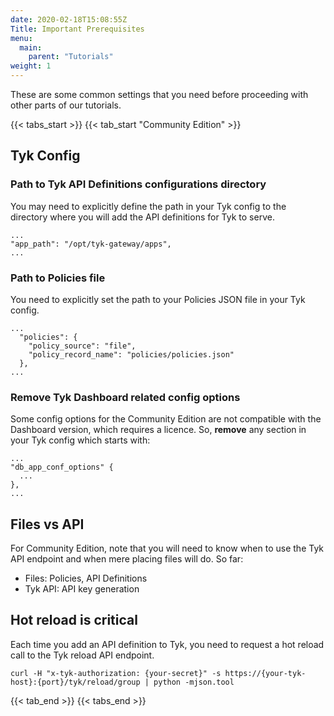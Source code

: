 ```yaml
---
date: 2020-02-18T15:08:55Z
Title: Important Prerequisites
menu:
  main:
    parent: "Tutorials"
weight: 1
---
```


These are some common settings that you need before proceeding with other parts of our tutorials.

{{< tabs_start >}}
{{< tab_start "Community Edition" >}}

## Tyk Config

### Path to Tyk API Definitions configurations directory

You may need to explicitly define the path in your Tyk config to the directory where you will add
the API definitions for Tyk to serve.

```
...
"app_path": "/opt/tyk-gateway/apps",
...
```

### Path to Policies file

You need to explicitly set the path to your Policies JSON file in your Tyk config.

```
...
  "policies": {
    "policy_source": "file",
    "policy_record_name": "policies/policies.json"
  },
...
```

### Remove Tyk Dashboard related config options

Some config options for the Community Edition are not compatible with the Dashboard
version, which requires a licence. So, **remove** any section in your Tyk config which
starts with:

```
...
"db_app_conf_options" {
  ...
},
...
```

## Files vs API

For Community Edition, note that you will need to know when to use the Tyk API
endpoint and when mere placing files will do. So far:

- Files: Policies, API Definitions
- Tyk API: API key generation

## Hot reload is critical

Each time you add an API definition to Tyk, you need to request a hot reload call to the Tyk reload
API endpoint.

```
curl -H "x-tyk-authorization: {your-secret}" -s https://{your-tyk-host}:{port}/tyk/reload/group | python -mjson.tool
```

{{< tab_end >}}
{{< tabs_end >}}
